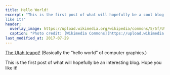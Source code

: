 ```yaml
---
title: Hello World!
excerpt: "This is the first post of what will hopefully be a cool blog. Hope you
like it!"
header:
  overlay_image: https://upload.wikimedia.org/wikipedia/commons/5/5f/Utah_teapot_simple_2.png
  caption: "Photo credit: [Wikimedia Commons](https://upload.wikimedia.org/wikipedia/commons/5/5f/Utah_teapot_simple_2.png)"
last_modified_at: 2017-07-29
---
```


[The Utah teapot!](https://en.wikipedia.org/wiki/Utah_teapot) (Basically the
“hello world” of computer graphics.)

This is the first post of what will hopefully be an interesting blog. Hope you
like it!
